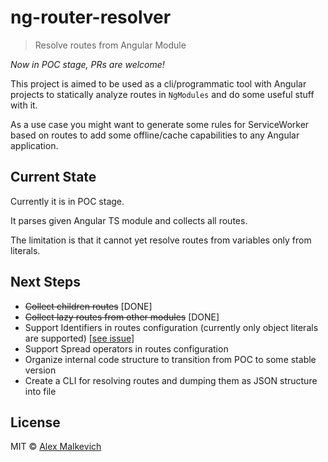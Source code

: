 # ng-router-resolver

> Resolve routes from Angular Module

_Now in POC stage, PRs are welcome!_

This project is aimed to be used as a cli/programmatic tool with Angular projects
to statically analyze routes in `NgModules` and do some useful stuff with it.

As a use case you might want to generate some rules for ServiceWorker based on routes
to add some offline/cache capabilities to any Angular application.

## Current State

Currently it is in POC stage.

It parses given Angular TS module and collects all routes.

The limitation is that it cannot yet resolve routes from variables only from literals.

## Next Steps

- ~~Collect children routes~~ [DONE]
- ~~Collect lazy routes from other modules~~ [DONE]
- Support Identifiers in routes configuration (currently only object literals are supported) [[see issue](https://github.com/gund/ng-router-resolver/issues/1)]
- Support Spread operators in routes configuration
- Organize internal code structure to transition from POC to some stable version
- Create a CLI for resolving routes and dumping them as JSON structure into file

## License

MIT © [Alex Malkevich](malkevich.alex@gmail.com)
